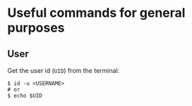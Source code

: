 # Useful commands for general purposes

## User

Get the user id (`UID`) from the terminal:

```
$ id -u <USERNAME>
# or
$ echo $UID
```
